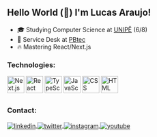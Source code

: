 ## Hello World (👋) I'm Lucas Araujo!
- 🎓 Studying Computer Science at [UNIPÊ](https://unipe.com.br/) (6/8)
- 💼 Service Desk at [PBtec](https://pbtec.com.br/)
- 🔥 Mastering React/Next.js

<div style="display: inline_block;">
  <h3>Technologies:</h3>
  <img align="center" alt="Next.js icon" title="Next.js" width="40" src="https://cdn.jsdelivr.net/gh/devicons/devicon/icons/nextjs/nextjs-line.svg" />
  <img align="center" alt="React icon" title="React" width="40" src="https://cdn.jsdelivr.net/gh/devicons/devicon/icons/react/react-original.svg" />
  <img align="center" alt="TypeScript icon" title="TypeScript" width="40" src="https://cdn.jsdelivr.net/gh/devicons/devicon/icons/typescript/typescript-original.svg" />
  <img align="center" alt="JavaScript icon" title="JavaScript" width="40" src="https://cdn.jsdelivr.net/gh/devicons/devicon/icons/javascript/javascript-original.svg" />
  <img align="center" alt="CSS icon" title="CSS3" width="40" src="https://cdn.jsdelivr.net/gh/devicons/devicon/icons/css3/css3-original.svg" />
  <img align="center" alt="HTML icon" title="HTML5" width="40" src="https://cdn.jsdelivr.net/gh/devicons/devicon/icons/html5/html5-original.svg" />
</div>  

##

<div>
  <h3>Contact:</h3>
  <a href="https://linkedin.com/in/lucas-araujo-51609b21a" target="_blank">
    <img align="center" src="https://img.shields.io/badge/-Lucas Araujo-05122A?style=flat&logo=linkedin" alt="linkedin" />
  </a>
  <a href="https://twitter.com/lucasaraujo_js" target="_blank">
  <img align="center" src="https://img.shields.io/badge/-lucasaraujo_js-05122A?style=flat&logo=twitter" alt="twitter"/>  
</a>
  <a href="https://instagram.com/lucasaraujo.js" target="_blank">
    <img align="center"src="https://img.shields.io/badge/-lucasaraujo.js-05122A?style=flat&logo=instagram" alt="instagram" />
  </a>
  <a href="https://www.youtube.com/channel/UCzWbKoury48IV5y4A0Q2Ppg" target="_blank">
    <img align="center" src="https://img.shields.io/badge/-Lucas Araujo-05122A?style=flat&logo=youtube" alt="youtube"/>
  </a>
</div>
